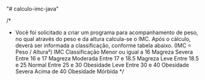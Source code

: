 "# calculo-imc-java" 

/*
 * Você foi solicitado a criar um programa para acompanhamento de peso, no
qual através do peso e da altura calcula-se o IMC. Após o cálculo, deverá ser
informada a classificação, conforme tabela abaixo. (IMC = Peso / Altura²)
IMC Classificação
Menor ou igual a 16 Magreza Severa
Entre 16 e 17 Magreza Moderada
Entre 17 e 18.5 Magreza Leve
Entre 18.5 e 25 Normal
Entre 25 e 30 Obesidade Leve
Entre 30 e 40 Obesidade Severa
Acima de 40 Obesidade Mórbida
 */
